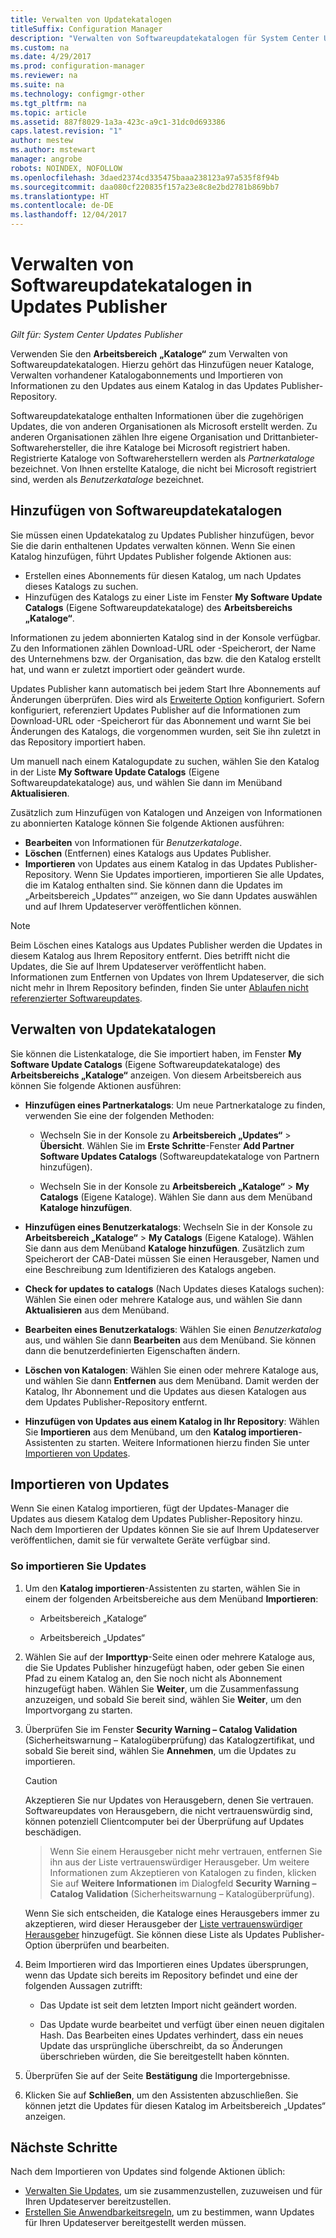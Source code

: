```yaml
---
title: Verwalten von Updatekatalogen
titleSuffix: Configuration Manager
description: "Verwalten von Softwareupdatekatalogen für System Center Updates Publisher"
ms.custom: na
ms.date: 4/29/2017
ms.prod: configuration-manager
ms.reviewer: na
ms.suite: na
ms.technology: configmgr-other
ms.tgt_pltfrm: na
ms.topic: article
ms.assetid: 887f8029-1a3a-423c-a9c1-31dc0d693386
caps.latest.revision: "1"
author: mestew
ms.author: mstewart
manager: angrobe
robots: NOINDEX, NOFOLLOW
ms.openlocfilehash: 3daed2374cd335475baaa238123a97a535f8f94b
ms.sourcegitcommit: daa080cf220835f157a23e8c8e2bd2781b869bb7
ms.translationtype: HT
ms.contentlocale: de-DE
ms.lasthandoff: 12/04/2017
---
```

# <a name="manage-software-update-catalogs-in-updates-publisher"></a>Verwalten von Softwareupdatekatalogen in Updates Publisher

*Gilt für: System Center Updates Publisher*

Verwenden Sie den **Arbeitsbereich** **„Kataloge“** zum Verwalten von Softwareupdatekatalogen. Hierzu gehört das Hinzufügen neuer Kataloge, Verwalten vorhandener Katalogabonnements und Importieren von Informationen zu den Updates aus einem Katalog in das Updates Publisher-Repository.

Softwareupdatekataloge enthalten Informationen über die zugehörigen Updates, die von anderen Organisationen als Microsoft erstellt werden. Zu anderen Organisationen zählen Ihre eigene Organisation und Drittanbieter-Softwarehersteller, die ihre Kataloge bei Microsoft registriert haben. Registrierte Kataloge von Softwareherstellern werden als *Partnerkataloge* bezeichnet. Von Ihnen erstellte Kataloge, die nicht bei Microsoft registriert sind, werden als *Benutzerkataloge* bezeichnet.

## <a name="add-software-update-catalogs"></a>Hinzufügen von Softwareupdatekatalogen
Sie müssen einen Updatekatalog zu Updates Publisher hinzufügen, bevor Sie die darin enthaltenen Updates verwalten können. Wenn Sie einen Katalog hinzufügen, führt Updates Publisher folgende Aktionen aus:
-   Erstellen eines Abonnements für diesen Katalog, um nach Updates dieses Katalogs zu suchen.
-   Hinzufügen des Katalogs zu einer Liste im Fenster **My Software Update Catalogs** (Eigene Softwareupdatekataloge) des **Arbeitsbereichs „Kataloge“**.  

Informationen zu jedem abonnierten Katalog sind in der Konsole verfügbar. Zu den Informationen zählen Download-URL oder -Speicherort, der Name des Unternehmens bzw. der Organisation, das bzw. die den Katalog erstellt hat, und wann er zuletzt importiert oder geändert wurde.

Updates Publisher kann automatisch bei jedem Start Ihre Abonnements auf Änderungen überprüfen. Dies wird als [Erweiterte Option](/sccm/sum/tools/updates-publisher-options#advanced) konfiguriert. Sofern konfiguriert, referenziert Updates Publisher auf die Informationen zum Download-URL oder -Speicherort für das Abonnement und warnt Sie bei Änderungen des Katalogs, die vorgenommen wurden, seit Sie ihn zuletzt in das Repository importiert haben.

Um manuell nach einem Katalogupdate zu suchen, wählen Sie den Katalog in der Liste **My Software Update Catalogs** (Eigene Softwareupdatekataloge) aus, und wählen Sie dann im Menüband **Aktualisieren**.

Zusätzlich zum Hinzufügen von Katalogen und Anzeigen von Informationen zu abonnierten Kataloge können Sie folgende Aktionen ausführen:
-  **Bearbeiten** von Informationen für *Benutzerkataloge*.
-  **Löschen** (Entfernen) eines Katalogs aus Updates Publisher.
-  **Importieren** von Updates aus einem Katalog in das Updates Publisher-Repository. Wenn Sie Updates importieren, importieren Sie alle Updates, die im Katalog enthalten sind. Sie können dann die Updates im „Arbeitsbereich „Updates““ anzeigen, wo Sie dann Updates auswählen und auf Ihrem Updateserver veröffentlichen können.

> [!NOTE]   
> Beim Löschen eines Katalogs aus Updates Publisher werden die Updates in diesem Katalog aus Ihrem Repository entfernt. Dies betrifft nicht die Updates, die Sie auf Ihrem Updateserver veröffentlicht haben. Informationen zum Entfernen von Updates von Ihrem Updateserver, die sich nicht mehr in Ihrem Repository befinden, finden Sie unter [Ablaufen nicht referenzierter Softwareupdates](/sccm/sum/tools/updates-publisher-options#expire-unreferenced-software-updates).

## <a name="manage-update-catalogs"></a>Verwalten von Updatekatalogen
Sie können die Listenkataloge, die Sie importiert haben, im Fenster **My Software Update Catalogs** (Eigene Softwareupdatekataloge) des **Arbeitsbereichs „Kataloge“** anzeigen. Von diesem Arbeitsbereich aus können Sie folgende Aktionen ausführen:

-   **Hinzufügen eines Partnerkatalogs**: Um neue Partnerkataloge zu finden, verwenden Sie eine der folgenden Methoden:

    -   Wechseln Sie in der Konsole zu **Arbeitsbereich „Updates“** > **Übersicht**. Wählen Sie im **Erste Schritte**-Fenster **Add Partner Software Updates Catalogs** (Softwareupdatekataloge von Partnern hinzufügen).

    -   Wechseln Sie in der Konsole zu **Arbeitsbereich „Kataloge“** > **My Catalogs** (Eigene Kataloge). Wählen Sie dann aus dem Menüband **Kataloge hinzufügen**.

-   **Hinzufügen eines Benutzerkatalogs**: Wechseln Sie in der Konsole zu **Arbeitsbereich „Kataloge“** > **My Catalogs** (Eigene Kataloge). Wählen Sie dann aus dem Menüband **Kataloge hinzufügen**. Zusätzlich zum Speicherort der CAB-Datei müssen Sie einen Herausgeber, Namen und eine Beschreibung zum Identifizieren des Katalogs angeben.


-   **Check for updates to catalogs** (Nach Updates dieses Katalogs suchen): Wählen Sie einen oder mehrere Kataloge aus, und wählen Sie dann **Aktualisieren** aus dem Menüband.

-   **Bearbeiten eines Benutzerkatalogs**: Wählen Sie einen *Benutzerkatalog* aus, und wählen Sie dann **Bearbeiten** aus dem Menüband. Sie können dann die benutzerdefinierten Eigenschaften ändern.

-   **Löschen von Katalogen**: Wählen Sie einen oder mehrere Kataloge aus, und wählen Sie dann **Entfernen** aus dem Menüband. Damit werden der Katalog, Ihr Abonnement und die Updates aus diesen Katalogen aus dem Updates Publisher-Repository entfernt.

-   **Hinzufügen von Updates aus einem Katalog in Ihr Repository**: Wählen Sie **Importieren** aus dem Menüband, um den **Katalog importieren**-Assistenten zu starten. Weitere Informationen hierzu finden Sie unter [Importieren von Updates](#import-updates).

## <a name="import-updates"></a>Importieren von Updates
Wenn Sie einen Katalog importieren, fügt der Updates-Manager die Updates aus diesem Katalog dem Updates Publisher-Repository hinzu. Nach dem Importieren der Updates können Sie sie auf Ihrem Updateserver veröffentlichen, damit sie für verwaltete Geräte verfügbar sind.

### <a name="to-import-updates"></a>So importieren Sie Updates
1.  Um den **Katalog importieren**-Assistenten zu starten, wählen Sie in einem der folgenden Arbeitsbereiche aus dem Menüband **Importieren**:

    -   Arbeitsbereich „Kataloge“

    -   Arbeitsbereich „Updates“

2.  Wählen Sie auf der **Importtyp**-Seite einen oder mehrere Kataloge aus, die Sie Updates Publisher hinzugefügt haben, oder geben Sie einen Pfad zu einem Katalog an, den Sie noch nicht als Abonnement hinzugefügt haben. Wählen Sie **Weiter**, um die Zusammenfassung anzuzeigen, und sobald Sie bereit sind, wählen Sie **Weiter**, um den Importvorgang zu starten.

3.  Überprüfen Sie im Fenster **Security Warning – Catalog Validation** (Sicherheitswarnung – Katalogüberprüfung) das Katalogzertifikat, und sobald Sie bereit sind, wählen Sie **Annehmen**, um die Updates zu importieren.

    > [!CAUTION]    
    > Akzeptieren Sie nur Updates von Herausgebern, denen Sie vertrauen. Softwareupdates von Herausgebern, die nicht vertrauenswürdig sind, können potenziell Clientcomputer bei der Überprüfung auf Updates beschädigen.

    >  Wenn Sie einem Herausgeber nicht mehr vertrauen, entfernen Sie ihn aus der Liste vertrauenswürdiger Herausgeber. Um weitere Informationen zum Akzeptieren von Katalogen zu finden, klicken Sie auf **Weitere Informationen** im Dialogfeld **Security Warning – Catalog Validation** (Sicherheitswarnung – Katalogüberprüfung).

    Wenn Sie sich entscheiden, die Kataloge eines Herausgebers immer zu akzeptieren, wird dieser Herausgeber der [Liste vertrauenswürdiger Herausgeber](/sccm/sum/tools/updates-publisher-options#trusted-publishers) hinzugefügt. Sie können diese Liste als Updates Publisher-Option überprüfen und bearbeiten.

4.  Beim Importieren wird das Importieren eines Updates übersprungen, wenn das Update sich bereits im Repository befindet und eine der folgenden Aussagen zutrifft:

    -   Das Update ist seit dem letzten Import nicht geändert worden.

    -   Das Update wurde bearbeitet und verfügt über einen neuen digitalen Hash. Das Bearbeiten eines Updates verhindert, dass ein neues Update das ursprüngliche überschreibt, da so Änderungen überschrieben würden, die Sie bereitgestellt haben könnten.

5.  Überprüfen Sie auf der Seite **Bestätigung** die Importergebnisse.

6.  Klicken Sie auf **Schließen**, um den Assistenten abzuschließen. Sie können jetzt die Updates für diesen Katalog im Arbeitsbereich „Updates“ anzeigen.

## <a name="next-steps"></a>Nächste Schritte
Nach dem Importieren von Updates sind folgende Aktionen üblich:
-   [Verwalten Sie Updates](/sccm/sum/tools/manage-updates-with-updates-publisher), um sie zusammenzustellen, zuzuweisen und für Ihren Updateserver bereitzustellen.
-   [Erstellen Sie Anwendbarkeitsregeln](/sccm/sum/tools/updates-publisher-applicability-rules), um zu bestimmen, wann Updates für Ihren Updateserver bereitgestellt werden müssen.
